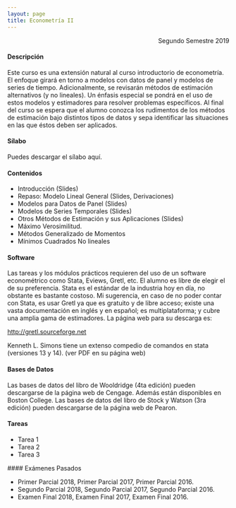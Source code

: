 ```yaml
---
layout: page
title: Econometría II
---
```


<div style="text-align: right"> Segundo Semestre 2019 </div>

#### Descripción

Este curso es una extensión natural al curso introductorio de econometría. El enfoque girará en torno a modelos con datos de panel y modelos de series de tiempo. Adicionalmente, se revisarán métodos de estimación alternativos (y no lineales). Un énfasis especial se pondrá en el uso de estos modelos y estimadores para resolver problemas específicos. Al final del curso se espera que el alumno conozca los rudimentos de los métodos de estimación bajo distintos tipos de datos y sepa identificar las situaciones en las que éstos deben ser aplicados.

#### Sílabo

Puedes descargar el sílabo aquí.

#### Contenidos

- Introducción (Slides)
- Repaso: Modelo Lineal General (Slides, Derivaciones)
- Modelos para Datos de Panel (Slides)
- Modelos de Series Temporales (Slides)
- Otros Métodos de Estimación y sus Aplicaciones (Slides)
- Máximo Verosimilitud.
- Métodos Generalizado de Momentos
- Mínimos Cuadrados No lineales

#### Software

Las tareas y los módulos prácticos requieren del uso de un software econométrico como Stata, Eviews, Gretl, etc. El alumno es libre de elegir el de su preferencia. Stata es el estándar de la industria hoy en día, no obstante es bastante costoso. Mi sugerencia, en caso de no poder contar con Stata, es usar Gretl ya que es gratuito y de libre acceso; existe una vasta documentación en inglés y en español; es multiplataforma; y cubre una amplia gama de estimadores. La página web para su descarga es:

http://gretl.sourceforge.net

Kenneth L. Simons tiene un extenso compedio de comandos en stata (versiones 13 y 14). (ver PDF en su página web)

#### Bases de Datos

Las bases de datos del libro de Wooldridge (4ta edición) pueden descargarse de la página web de Cengage. Además están disponibles en Boston College.
Las bases de datos del libro de Stock y Watson (3ra edición) pueden descargarse de la página web de Pearon.

#### Tareas

- Tarea 1
- Tarea 2
- Tarea 3

#### Exámenes Pasados

- Primer Parcial 2018, Primer Parcial 2017, Primer Parcial 2016.
- Segundo Parcial 2018, Segundo Parcial 2017, Segundo Parcial 2016.
- Examen Final 2018, Examen Final 2017, Examen Final 2016.
